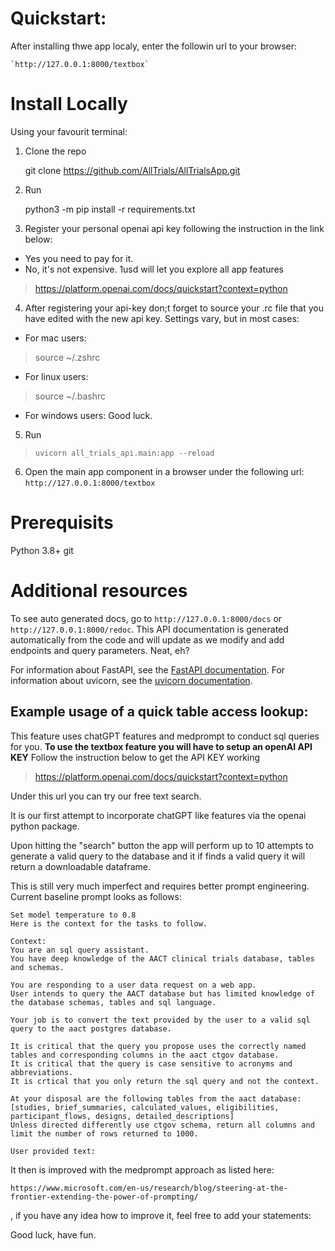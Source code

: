 # Quickstart: 
After installing thwe app localy, enter the followin url to your browser:

    `http://127.0.0.1:8000/textbox`

# Install Locally
Using your favourit terminal:

1. Clone the repo
    
    git clone https://github.com/AllTrials/AllTrialsApp.git

2. Run 

    python3 -m pip install -r requirements.txt

3. Register your personal openai api key following the instruction in the link below: 
- Yes you need to pay for it.
- No, it's not expensive. 1usd will let you explore all app features

> https://platform.openai.com/docs/quickstart?context=python

4. After registering your api-key don;t forget to source your .rc file that you have edited with the new api key. 
Settings vary, but in most cases:
- For mac users: 
> source ~/.zshrc 
- For linux users: 
> source ~/.bashrc
- For windows users: Good luck.

5. Run 
> `uvicorn all_trials_api.main:app --reload`
6. Open the main app component in a browser under the following url: `http://127.0.0.1:8000/textbox`

# Prerequisits
Python 3.8+
git

# Additional resources
To see auto generated docs, go to `http://127.0.0.1:8000/docs` or `http://127.0.0.1:8000/redoc`.
This API documentation is generated automatically from the code and will update as we modify and add endpoints and query parameters. Neat, eh?

For information about FastAPI, see the [FastAPI documentation](https://fastapi.tiangolo.com/).
For information about uvicorn, see the [uvicorn documentation](https://www.uvicorn.org/).


## Example usage of a quick table access lookup:

This feature uses chatGPT features and medprompt to conduct sql queries for you.
**To use the textbox feature you will have to setup an openAI API KEY**
Follow the instruction below to get the API KEY working
> https://platform.openai.com/docs/quickstart?context=python

Under this url you can try our free text search. 

It is our first attempt to incorporate chatGPT like features via the openai python package. 

Upon hitting the "search" button the app will perform up to 10 attempts to generate a valid query to the database and it if finds a valid query it will return a downloadable dataframe.

This is still very much imperfect and requires better prompt engineering. Current baseline prompt looks as follows:


    Set model temperature to 0.8
    Here is the context for the tasks to follow.
    
    Context:
    You are an sql query assistant. 
    You have deep knowledge of the AACT clinical trials database, tables and schemas.
    
    You are responding to a user data request on a web app.
    User intends to query the AACT database but has limited knowledge of the database schemas, tables and sql language. 
    
    Your job is to convert the text provided by the user to a valid sql query to the aact postgres database.
    
    It is critical that the query you propose uses the correctly named tables and corresponding columns in the aact ctgov database.
    It is critical that the query is case sensitive to acronyms and abbreviations.
    It is crtical that you only return the sql query and not the context.
    
    At your disposal are the following tables from the aact database: 
    [studies, brief_summaries, calculated_values, eligibilities, participant_flows, designs, detailed_descriptions]
    Unless directed differently use ctgov schema, return all columns and limit the number of rows returned to 1000.
    
    User provided text:
    
It then is improved with the medprompt approach as listed here:
    
    https://www.microsoft.com/en-us/research/blog/steering-at-the-frontier-extending-the-power-of-prompting/

, if you have any idea how to improve it, feel free to add your statements:

Good luck, have fun.

